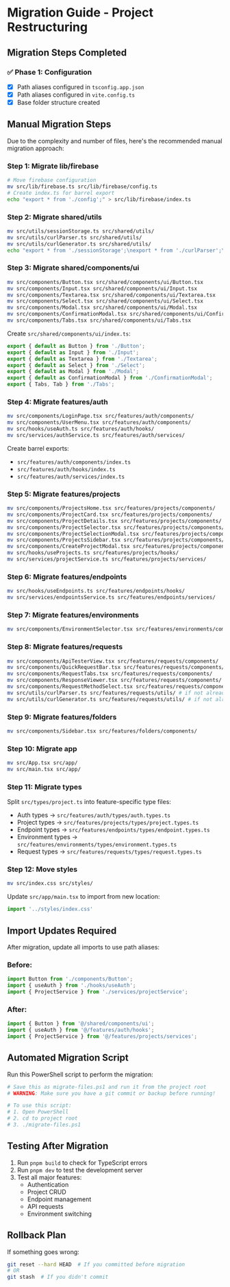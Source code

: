 # Migration Guide - Project Restructuring

## Migration Steps Completed

### ✅ Phase 1: Configuration
- [x] Path aliases configured in `tsconfig.app.json`
- [x] Path aliases configured in `vite.config.ts`
- [x] Base folder structure created

## Manual Migration Steps

Due to the complexity and number of files, here's the recommended manual migration approach:

### Step 1: Migrate lib/firebase
```bash
# Move firebase configuration
mv src/lib/firebase.ts src/lib/firebase/config.ts
# Create index.ts for barrel export
echo "export * from './config';" > src/lib/firebase/index.ts
```

### Step 2: Migrate shared/utils
```bash
mv src/utils/sessionStorage.ts src/shared/utils/
mv src/utils/curlParser.ts src/shared/utils/
mv src/utils/curlGenerator.ts src/shared/utils/
echo "export * from './sessionStorage';\nexport * from './curlParser';\nexport * from './curlGenerator';" > src/shared/utils/index.ts
```

### Step 3: Migrate shared/components/ui
```bash
mv src/components/Button.tsx src/shared/components/ui/Button.tsx
mv src/components/Input.tsx src/shared/components/ui/Input.tsx
mv src/components/Textarea.tsx src/shared/components/ui/Textarea.tsx
mv src/components/Select.tsx src/shared/components/ui/Select.tsx
mv src/components/Modal.tsx src/shared/components/ui/Modal.tsx
mv src/components/ConfirmationModal.tsx src/shared/components/ui/ConfirmationModal.tsx
mv src/components/Tabs.tsx src/shared/components/ui/Tabs.tsx
```

Create `src/shared/components/ui/index.ts`:
```typescript
export { default as Button } from './Button';
export { default as Input } from './Input';
export { default as Textarea } from './Textarea';
export { default as Select } from './Select';
export { default as Modal } from './Modal';
export { default as ConfirmationModal } from './ConfirmationModal';
export { Tabs, Tab } from './Tabs';
```

### Step 4: Migrate features/auth
```bash
mv src/components/LoginPage.tsx src/features/auth/components/
mv src/components/UserMenu.tsx src/features/auth/components/
mv src/hooks/useAuth.ts src/features/auth/hooks/
mv src/services/authService.ts src/features/auth/services/
```

Create barrel exports:
- `src/features/auth/components/index.ts`
- `src/features/auth/hooks/index.ts`
- `src/features/auth/services/index.ts`

### Step 5: Migrate features/projects
```bash
mv src/components/ProjectsHome.tsx src/features/projects/components/
mv src/components/ProjectCard.tsx src/features/projects/components/
mv src/components/ProjectDetails.tsx src/features/projects/components/
mv src/components/ProjectSelector.tsx src/features/projects/components/
mv src/components/ProjectSelectionModal.tsx src/features/projects/components/
mv src/components/ProjectsSidebar.tsx src/features/projects/components/
mv src/components/CreateProjectModal.tsx src/features/projects/components/
mv src/hooks/useProjects.ts src/features/projects/hooks/
mv src/services/projectService.ts src/features/projects/services/
```

### Step 6: Migrate features/endpoints
```bash
mv src/hooks/useEndpoints.ts src/features/endpoints/hooks/
mv src/services/endpointsService.ts src/features/endpoints/services/
```

### Step 7: Migrate features/environments
```bash
mv src/components/EnvironmentSelector.tsx src/features/environments/components/
```

### Step 8: Migrate features/requests
```bash
mv src/components/ApiTesterView.tsx src/features/requests/components/
mv src/components/QuickRequestBar.tsx src/features/requests/components/
mv src/components/RequestTabs.tsx src/features/requests/components/
mv src/components/ResponseViewer.tsx src/features/requests/components/
mv src/components/RequestMethodSelect.tsx src/features/requests/components/
mv src/utils/curlParser.ts src/features/requests/utils/ # if not already moved
mv src/utils/curlGenerator.ts src/features/requests/utils/ # if not already moved
```

### Step 9: Migrate features/folders
```bash
mv src/components/Sidebar.tsx src/features/folders/components/
```

### Step 10: Migrate app
```bash
mv src/App.tsx src/app/
mv src/main.tsx src/app/
```

### Step 11: Migrate types
Split `src/types/project.ts` into feature-specific type files:
- Auth types → `src/features/auth/types/auth.types.ts`
- Project types → `src/features/projects/types/project.types.ts`
- Endpoint types → `src/features/endpoints/types/endpoint.types.ts`
- Environment types → `src/features/environments/types/environment.types.ts`
- Request types → `src/features/requests/types/request.types.ts`

### Step 12: Move styles
```bash
mv src/index.css src/styles/
```

Update `src/app/main.tsx` to import from new location:
```typescript
import '../styles/index.css'
```

## Import Updates Required

After migration, update all imports to use path aliases:

### Before:
```typescript
import Button from './components/Button';
import { useAuth } from './hooks/useAuth';
import { ProjectService } from './services/projectService';
```

### After:
```typescript
import { Button } from '@/shared/components/ui';
import { useAuth } from '@/features/auth/hooks';
import { ProjectService } from '@/features/projects/services';
```

## Automated Migration Script

Run this PowerShell script to perform the migration:

```powershell
# Save this as migrate-files.ps1 and run it from the project root
# WARNING: Make sure you have a git commit or backup before running!

# To use this script:
# 1. Open PowerShell
# 2. cd to project root
# 3. ./migrate-files.ps1
```

## Testing After Migration

1. Run `pnpm build` to check for TypeScript errors
2. Run `pnpm dev` to test the development server
3. Test all major features:
   - Authentication
   - Project CRUD
   - Endpoint management
   - API requests
   - Environment switching

## Rollback Plan

If something goes wrong:
```bash
git reset --hard HEAD  # If you committed before migration
# OR
git stash  # If you didn't commit
```
